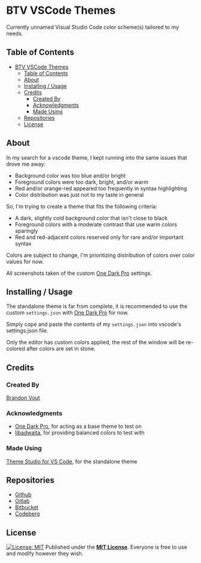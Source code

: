 # BTV VSCode Themes

Currently unnamed Visual Studio Code color scheme(s) tailored to my needs.

## Table of Contents

- [BTV VSCode Themes](#btv-vscode-themes)
	- [Table of Contents](#table-of-contents)
	- [About](#about)
	- [Installing / Usage](#installing--usage)
	- [Credits](#credits)
		- [Created By](#created-by)
		- [Acknowledgments](#acknowledgments)
		- [Made Using](#made-using)
	- [Repositories](#repositories)
	- [License](#license)

## About

In my search for a vscode theme, I kept running into the same issues that drove me away:

- Background color was too blue and/or bright
- Foreground colors were too dark, bright, and/or warm
- Red and/or orange-red appeared too frequently in syntax highlighting
- Color distribution was just not to my taste in general

So, I'm trying to create a theme that fits the following criteria:

- A dark, slightly cold background color that isn't close to black
- Foreground colors with a moderate contrast that use warm colors sparingly
- Red and red-adjacent colors reserved only for rare and/or important syntax

Colors are subject to change, I'm prioritizing distribution of colors over color values for now.

All screenshots taken of the custom [One Dark Pro](https://github.com/Binaryify/OneDark-Pro) settings.

## Installing / Usage

The standalone theme is far from complete, it is recommended to use the custom `settings.json` with [One Dark Pro](https://github.com/Binaryify/OneDark-Pro) for now.

Simply cope and paste the contents of my `settings.json` into vscode's settings.json file.

Only the editor has custom colors applied, the rest of the window will be re-colored after colors are set in stone.

## Credits

### Created By

[Brandon Vout](https://brandonvout.com/)

### Acknowledgments

- [One Dark Pro](https://github.com/Binaryify/OneDark-Pro), for acting as a base theme to test on
- [libadwaita](https://gnome.pages.gitlab.gnome.org/libadwaita/), for providing balanced colors to test with

### Made Using

[Theme Studio for VS Code](https://themes.vscode.one/), for the standalone theme

## Repositories

- [Github](https://github.com/brandonvout/vscode-themes)
- [Gitlab](https://gitlab.com/brandonvout/vscode-themes)
- [Bitbucket](https://bitbucket.org/BrandonVout/vscode-themes/src)
- [Codeberg](https://codeberg.org/BrandonVout/vscode-themes)

## License

[![License: MIT](https://img.shields.io/badge/License-MIT-yellow.svg)](https://opensource.org/licenses/MIT)
Published under the **[MIT License](./LICENSE)**. Everyone is free to use and modify however they wish.

